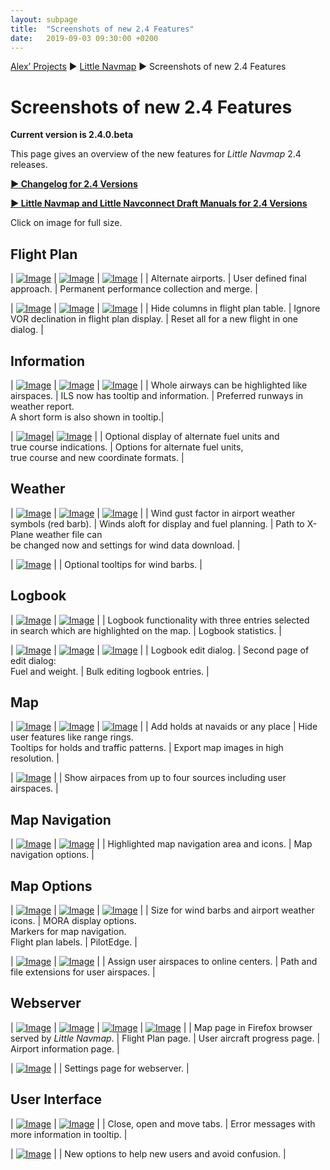 ```yaml
---
layout: subpage
title:  "Screenshots of new 2.4 Features"
date:   2019-09-03 09:30:00 +0200
---
```

[Alex’ Projects](index.html) ►  [Little Navmap](littlenavmap.html) ► Screenshots of new 2.4 Features

# Screenshots of new 2.4 Features

**Current version is 2.4.0.beta**

This page gives an overview of the new features for _Little Navmap_ 2.4 releases.

[**► Changelog for 2.4 Versions**](/pages/24/littlenavmapchangelog.html)

[**► Little Navmap and Little Navconnect Draft Manuals for 2.4 Versions**](/pages/24/littlenavmapmanuals.html)

Click on image for full size.

## Flight Plan

| [![Image](/assets/images/24/alternate_small.jpg)](/assets/images/24/alternate.jpg) | [![Image](/assets/images/24/create_approach_small.jpg)](/assets/images/24/create_approach.jpg) | [![Image](/assets/images/24/merge_aircraft_perf_small.jpg)](/assets/images/24/merge_aircraft_perf.jpg) |
| Alternate airports. | User defined final approach. | Permanent performance collection and merge. |

| [![Image](/assets/images/24/flightplan_columns_small.jpg)](/assets/images/24/flightplan_columns.jpg) | [![Image](/assets/images/24/options_flightplan_small.jpg)](/assets/images/24/options_flightplan.jpg) | [![Image](/assets/images/24/resetflight_small.jpg)](/assets/images/24/resetflight.jpg) |
| Hide columns in flight plan table. | Ignore VOR declination in flight plan display. | Reset all for a new flight in one dialog. |

## Information

| [![Image](/assets/images/24/airway_highlights_small.jpg)](/assets/images/24/airway_highlights.jpg) | [![Image](/assets/images/24/ils_small.jpg)](/assets/images/24/ils.jpg) | [![Image](/assets/images/24/best_runways_small.jpg)](/assets/images/24/best_runways.jpg) |
| Whole airways can be highlighted like airspaces. | ILS now has tooltip and information. | Preferred runways in weather report.<br/> A short form is also shown in tooltip.|

| [![Image](/assets/images/24/alternate_units_small.jpg)](/assets/images/24/alternate_units.jpg)| [![Image](/assets/images/24/options_units_small.jpg)](/assets/images/24/options_units.jpg) |
| Optional display of alternate fuel units and<br/>true course indications. | Options for alternate fuel units,<br/>true course and new coordinate formats. |

## Weather

| [![Image](/assets/images/24/gusts_small.jpg)](/assets/images/24/gusts.jpg) | [![Image](/assets/images/24/wind_small.jpg)](/assets/images/24/wind.jpg) | [![Image](/assets/images/24/options_weather_small.jpg)](/assets/images/24/options_weather.jpg) |
| Wind gust factor in airport weather symbols (red barb). | Winds aloft for display and fuel planning. | Path to X-Plane weather file can<br/>be changed now and settings for wind data download. |

| [![Image](/assets/images/24/options_map_small.jpg)](/assets/images/24/options_map.jpg) |
| Optional tooltips for wind barbs. |

## Logbook

| [![Image](/assets/images/24/logbook_small.jpg)](/assets/images/24/logbook.jpg) | [![Image](/assets/images/24/logbook_stats_small.jpg)](/assets/images/24/logbook_stats.jpg) |
| Logbook functionality with three entries selected<br/>in search which are highlighted on the map. | Logbook statistics. |

| [![Image](/assets/images/24/logbook_edit_small.jpg)](/assets/images/24/logbook_edit.jpg) | [![Image](/assets/images/24/logbook_edit_fuel_small.jpg)](/assets/images/24/logbook_edit_fuel.jpg) | [![Image](/assets/images/24/logbook_bulk_edit_small.jpg)](/assets/images/24/logbook_bulk_edit.jpg) |
| Logbook edit dialog. | Second page of edit dialog:<br/>Fuel and weight. | Bulk editing logbook entries. |

## Map

| [![Image](/assets/images/24/holding_small.jpg)](/assets/images/24/holding.jpg) | [![Image](/assets/images/24/user_features_small.jpg)](/assets/images/24/user_features.jpg) | [![Image](/assets/images/24/image_export_small.jpg)](/assets/images/24/image_export.jpg) |
| Add holds at navaids or any place | Hide user features like range rings.<br/>Tooltips for holds and traffic patterns. | Export map images in high resolution. |

| [![Image](/assets/images/24/airspaces_small.jpg)](/assets/images/24/airspaces.jpg) |
| Show airpaces from up to four sources including user airspaces. |

## Map Navigation

| [![Image](/assets/images/24/map_navigation_regions_small.jpg)](/assets/images/24/map_navigation_regions.jpg) | [![Image](/assets/images/24/options_mapdisplay_navigation_small.jpg)](/assets/images/24/options_mapdisplay_navigation.jpg) |
| Highlighted map navigation area and icons. | Map navigation options. |


## Map Options

| [![Image](/assets/images/24/options_mapdisplay_small.jpg)](/assets/images/24/options_mapdisplay.jpg) | [![Image](/assets/images/24/options_mapdisplay2_small.jpg)](/assets/images/24/options_mapdisplay2.jpg) | [![Image](/assets/images/24/options_online_small.jpg)](/assets/images/24/options_online.jpg) |
| Size for wind barbs and airport weather icons. | MORA display options.<br/>Markers for map navigation.<br/>Flight plan labels. | PilotEdge. |

| [![Image](/assets/images/24/options_mapdisplay_online_small.jpg)](/assets/images/24/options_mapdisplay_online.jpg) | [![Image](/assets/images/24/options_cache_small.jpg)](/assets/images/24/options_cache.jpg) |
| Assign user airspaces to online centers. | Path and file extensions for user airspaces. |


## Webserver

| [![Image](/assets/images/24/webserver_map_small.jpg)](/assets/images/24/webserver_map.jpg) | [![Image](/assets/images/24/webserver_flightplan_small.jpg)](/assets/images/24/webserver_flightplan.jpg) | [![Image](/assets/images/24/webserver_progress_small.jpg)](/assets/images/24/webserver_progress.jpg) | [![Image](/assets/images/24/webserver_airport_small.jpg)](/assets/images/24/webserver_airport.jpg) |
| Map page in Firefox browser<br/>served by _Little Navmap_. | Flight Plan page. | User aircraft progress page. |  Airport information page. |

| [![Image](/assets/images/24/options_webserver_small.jpg)](/assets/images/24/options_webserver.jpg) |
| Settings page for webserver. |

## User Interface

| [![Image](/assets/images/24/tabs_small.jpg)](/assets/images/24/tabs.jpg) | [![Image](/assets/images/24/error_messages_small.jpg)](/assets/images/24/error_messages.jpg) |
| Close, open and move tabs. | Error messages with more information in tooltip. |

| [![Image](/assets/images/24/options_userinterface_small.jpg)](/assets/images/24/options_userinterface.jpg) |
| New options to help new users and avoid confusion. |





































